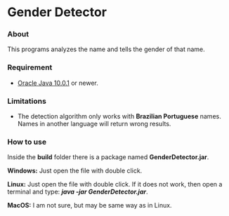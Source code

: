 <h1>Gender Detector</h1>
<h3>About</h3>
<p>This programs analyzes the name and tells the gender of that name.</p>

<h3>Requirement</h3>
<ul>
    <li><a href="http://www.oracle.com/technetwork/java/javase/downloads/jre10-downloads-4417026.html">Oracle Java 10.0.1</a> or newer.</li>
</ul>

<h3>Limitations</h3>
<ul>
    <li>The detection algorithm only works with <b>Brazilian Portuguese</b> names. Names in another language will return wrong results.</li>
</ul>

<h3>How to use</h3>
<p>Inside the <b>build</b> folder there is a package named <b>GenderDetector.jar</b>.</p>
<p><b>Windows:</b> Just open the file with double click.</p>
<p><b>Linux:</b> Just open the file with double click. If it does not work, then open a terminal and type: <b><i>java -jar GenderDetector.jar</i></b>.</p>
<p><b>MacOS:</b> I am not sure, but may be same way as in Linux.</p>
